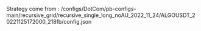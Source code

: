 Strategy come from : /configs/DotCom/pb-configs-main/recursive_grid/recursive_single_long_noAU_2022_11_24/ALGOUSDT_20221125172000_218fb/config.json
